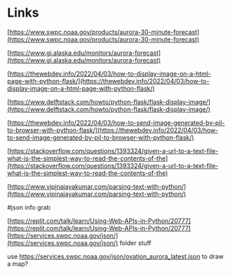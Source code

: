 # Links

[https://www.swpc.noaa.gov/products/aurora-30-minute-forecast](https://www.swpc.noaa.gov/products/aurora-30-minute-forecast)

[https://www.gi.alaska.edu/monitors/aurora-forecast](https://www.gi.alaska.edu/monitors/aurora-forecast)

[https://thewebdev.info/2022/04/03/how-to-display-image-on-a-html-page-with-python-flask/](https://thewebdev.info/2022/04/03/how-to-display-image-on-a-html-page-with-python-flask/)

[https://www.delftstack.com/howto/python-flask/flask-display-image/](https://www.delftstack.com/howto/python-flask/flask-display-image/)

[https://thewebdev.info/2022/04/03/how-to-send-image-generated-by-pil-to-browser-with-python-flask/](https://thewebdev.info/2022/04/03/how-to-send-image-generated-by-pil-to-browser-with-python-flask/)

[https://stackoverflow.com/questions/1393324/given-a-url-to-a-text-file-what-is-the-simplest-way-to-read-the-contents-of-the](https://stackoverflow.com/questions/1393324/given-a-url-to-a-text-file-what-is-the-simplest-way-to-read-the-contents-of-the)

[https://www.vipinajayakumar.com/parsing-text-with-python/](https://www.vipinajayakumar.com/parsing-text-with-python/)

#json info grab

[https://replit.com/talk/learn/Using-Web-APIs-in-Python/20777](https://replit.com/talk/learn/Using-Web-APIs-in-Python/20777)
[https://services.swpc.noaa.gov/json/](https://services.swpc.noaa.gov/json/) folder stuff

use https://services.swpc.noaa.gov/json/ovation_aurora_latest.json to draw a map?